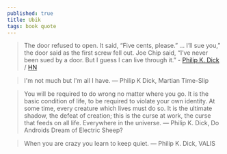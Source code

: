 ```yaml
---
published: true
title: Ubik
tags: book quote
---
```

> The door refused to open. It said, “Five cents, please.” ... I’ll sue you,” the door said as the first screw fell out.
Joe Chip said, “I’ve never been sued by a door. But I guess I can live through it.” - [Philip K. Dick](https://www.goodreads.com/quotes/7444685-the-door-refused-to-open-it-said-five-cents-please) / [HN](https://news.ycombinator.com/item?id=26912118)

> I'm not much but I'm all I have.  ― Philip K Dick, Martian Time-Slip 

> You will be required to do wrong no matter where you go. It is the basic condition of life, to be required to violate your own identity. At some time, every creature which lives must do so. It is the ultimate shadow, the defeat of creation; this is the curse at work, the curse that feeds on all life. Everywhere in the universe. ― Philip K. Dick, Do Androids Dream of Electric Sheep? 

> When you are crazy you learn to keep quiet. ― Philip K. Dick, VALIS 